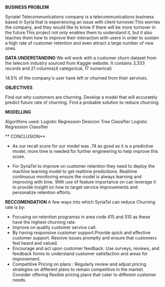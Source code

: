 **BUSINESS PROBLEM**

Syriatel Telecommunications company is a telecommunications business based in Syria that is experiencing an issue with client turnover.This worries the company, and they would like to know if there will be more turnover in the future.This project not only enables them to understand it, but it also teaches them how to improve their interaction with users in order to sustain a high rate of customer retention and even attract a large number of new ones.

**DATA UNDERSTANDING**
We will work with a customer churn dataset from the telecom industry sourced from Kaggle website.
It contains 3,333 records and 21 columns(4 categorical, 17 numerical)



14.5% of the company's user have left or churned from their services.

**OBJECTIVES**

Find out why customers are churning.
Develop a model that will accurately predict future rate of churning.
Find a probable solution to reduce churning.

**MODELLING**

Algorithms used:
Logistic Regression
Desicion Tree Classifier
Logistic Regression Classifier

** CONCLUSION**

- As our recall score for our model was .74 as good as it is a predictive model, more time is needed for further engineering to help improve this score.

- For SyriaTel to improve on customer retention they need to deploy the machine learning model to get realtime predicitions.
Realtime continuous monitoring ensure the model is always learning and improving with time. With use of feature importance on can leverage it to provide insight on how to target service improvements and personalize retention efforts.

**RECCOMENDATION**
A few ways into which SyriaTel can reduce Churning rate is by:
- Focusing on retention programss in area code 415 and 510 as these have the highest churning rate.
- Improve on quality customer service call:
- By having responsive customer support.Provide quick and effective customer support. Resolve issues promptly and ensure that customers feel heard and valued.
- Encourage and act upon customer feedback. Use surveys, reviews, and feedback forms to understand customer satisfaction and areas for improvement.
- Competitive Pricing on plans : Regularly review and adjust pricing strategies on different plans to remain competitive in the market. Consider offering flexible pricing plans that cater to different customer needs.

